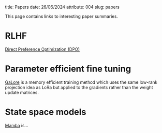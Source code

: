 title: Papers
date: 26/06/2024
attribute: 004
slug: papers


This page contains links to interesting paper summaries.

# RLHF
[Direct Preference Optimization (DPO)]({filename}../papers/dpo.md)

# Parameter efficient fine tuning
[GaLore]({filename}../papers/galore.md) is a memory efficient training method which uses the same low-rank projection idea as LoRa but applied to the gradients rather than the weight update matrices.

# State space models
[Mamba]({filename}../papers/mamba.md) is...